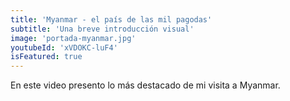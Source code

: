 ```yaml
---
title: 'Myanmar - el país de las mil pagodas'
subtitle: 'Una breve introducción visual'
image: 'portada-myanmar.jpg'
youtubeId: 'xVDOKC-luF4'
isFeatured: true
---
```

En este video presento lo más destacado de mi visita a Myanmar.